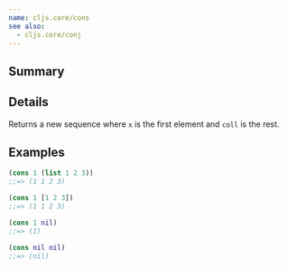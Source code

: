```yaml
---
name: cljs.core/cons
see also:
  - cljs.core/conj
---
```


## Summary

## Details

Returns a new sequence where `x` is the first element and `coll` is the rest.

## Examples

```clj
(cons 1 (list 1 2 3))
;;=> (1 1 2 3)

(cons 1 [1 2 3])
;;=> (1 1 2 3)

(cons 1 nil)
;;=> (1)

(cons nil nil)
;;=> (nil)
```
